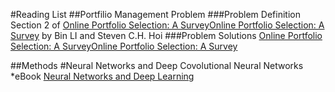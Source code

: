 #Reading List
##Portfilio Management Problem
###Problem Definition
Section 2 of [Online Portfolio Selection: A SurveyOnline Portfolio Selection: A Survey](http://arxiv.org/abs/1212.2129) by Bin LI and Steven C.H. Hoi
###Problem Solutions
[Online Portfolio Selection: A SurveyOnline Portfolio Selection: A Survey](http://arxiv.org/abs/1212.2129)

##Methods
#Neural Networks and Deep Covolutional Neural Networks
*eBook [Neural Networks and Deep Learning](http://neuralnetworksanddeeplearning.com/)
